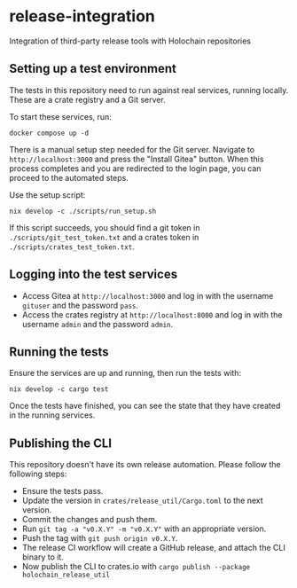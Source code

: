 # release-integration

Integration of third-party release tools with Holochain repositories

## Setting up a test environment

The tests in this repository need to run against real services, running locally. These are a crate registry and a Git
server.

To start these services, run:

```shell
docker compose up -d
```

There is a manual setup step needed for the Git server. Navigate to `http://localhost:3000` and press the 
"Install Gitea" button. When this process completes and you are redirected to the login page, you can proceed to the
automated steps.

Use the setup script:

```shell
nix develop -c ./scripts/run_setup.sh
```

If this script succeeds, you should find a git token in `./scripts/git_test_token.txt` and a crates token in 
`./scripts/crates_test_token.txt`.

## Logging into the test services

- Access Gitea at `http://localhost:3000` and log in with the username `gituser` and the password `pass`.
- Access the crates registry at `http://localhost:8000` and log in with the username `admin` and the password `admin`.

## Running the tests

Ensure the services are up and running, then run the tests with:

```shell
nix develop -c cargo test
```

Once the tests have finished, you can see the state that they have created in the running services.

## Publishing the CLI

This repository doesn't have its own release automation. Please follow the following steps:
- Ensure the tests pass.
- Update the version in `crates/release_util/Cargo.toml` to the next version.
- Commit the changes and push them.
- Run `git tag -a "v0.X.Y" -m "v0.X.Y"` with an appropriate version.
- Push the tag with `git push origin v0.X.Y`.
- The release CI workflow will create a GitHub release, and attach the CLI binary to it.
- Now publish the CLI to crates.io with `cargo publish --package holochain_release_util`

